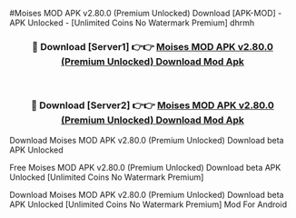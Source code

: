 #Moises MOD APK v2.80.0 (Premium Unlocked) Download [APK-MOD] - APK Unlocked - [Unlimited Coins No Watermark Premium] dhrmh



<div align="center">

<h3>🔴 Download [Server1] 👉👉 <a href="https://momento.my/?title=Moises_MOD_APK_v2.80.0_(Premium_Unlocked)_Download">Moises MOD APK v2.80.0 (Premium Unlocked) Download Mod Apk</a></h3><br>

<h3>🔴 Download [Server2] 👉👉 <a href="https://momento.my/?title=Moises_MOD_APK_v2.80.0_(Premium_Unlocked)_Download">Moises MOD APK v2.80.0 (Premium Unlocked) Download Mod Apk</a></h3>
</div>



Download Moises MOD APK v2.80.0 (Premium Unlocked) Download beta APK Unlocked

Free Moises MOD APK v2.80.0 (Premium Unlocked) Download beta APK Unlocked [Unlimited Coins No Watermark Premium]

Download Moises MOD APK v2.80.0 (Premium Unlocked) Download beta APK Unlocked [Unlimited Coins No Watermark Premium] Mod For Android

